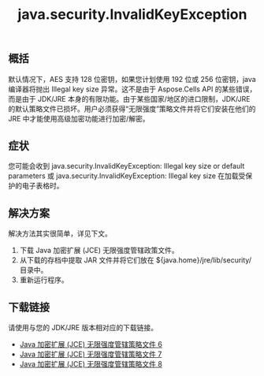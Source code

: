 ﻿---
title: java.security.InvalidKeyException
type: docs
weight: 10
url: /zh/java/java-security-invalidkeyexception/
---
## **概括**
默认情况下，AES 支持 128 位密钥，如果您计划使用 192 位或 256 位密钥，java 编译器将抛出 Illegal key size 异常。这不是由于 Aspose.Cells API 的某些错误，而是由于 JDK/JRE 本身的有限功能。由于某些国家/地区的进口限制，JDK/JRE 的默认策略文件已损坏。用户必须获得“无限强度”策略文件并将它们安装在他们的 JRE 中才能使用高级加密功能进行加密/解密。
## **症状**
您可能会收到 java.security.InvalidKeyException: Illegal key size or default parameters 或 java.security.InvalidKeyException: Illegal key size 在加载受保护的电子表格时。
## **解决方案**
解决方法其实很简单，详见下文。

1. 下载 Java 加密扩展 (JCE) 无限强度管辖政策文件。
1. 从下载的存档中提取 JAR 文件并将它们放在 ${java.home}/jre/lib/security/ 目录中。
1. 重新运行程序。
## **下载链接**
请使用与您的 JDK/JRE 版本相对应的下载链接。

- [Java 加密扩展 (JCE) 无限强度管辖策略文件 6](https://www.oracle.com/java/technologies/jce-6-download.html)
- [Java 加密扩展 (JCE) 无限强度管辖策略文件 7](https://www.oracle.com/java/technologies/jce-7-download.html)
- [Java 加密扩展 (JCE) 无限强度管辖策略文件 8](https://www.oracle.com/java/technologies/javase-jce8-downloads.html)
